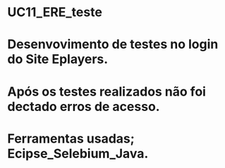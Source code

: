 # UC11_ERE_teste
# Desenvovimento  de testes no login  do Site Eplayers.
# Após os testes realizados não foi dectado erros de acesso.
# Ferramentas usadas;  Ecipse_Selebium_Java.
